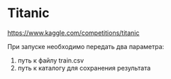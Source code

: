 # Titanic
https://www.kaggle.com/competitions/titanic

При запуске необходимо передать два параметра:
1. путь к файлу train.csv
2. путь к каталогу для сохранения результата

